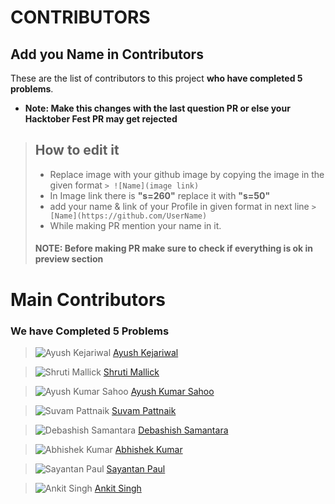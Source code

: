 
# CONTRIBUTORS

## Add you Name in Contributors
These are the list of contributors to this project **who have completed 5 problems**.
- **Note: Make this changes with the last question PR or else your Hacktober Fest PR may get rejected**
> ## How to edit it
>
> - Replace image with your github image by copying the image in the given format
    `> ![Name](image link)`
> - In Image link there is **"s=260"**
    replace it with **"s=50"**
> - add your name & link of your Profile in given format in next line
    `> [Name](https://github.com/UserName)`
> - While making PR mention your name in it.
> 
> #### NOTE: Before making PR make sure to check if everything is ok in preview section

# Main Contributors

### We have Completed 5 Problems

> ![Ayush Kejariwal](https://avatars0.githubusercontent.com/u/53415956?s=50&u=36af1e2bed940f8d45769feef50cb564cec69c29&v=4) 
> [Ayush Kejariwal](https://github.com/KejariwalAyush/)

>![Shruti Mallick](https://avatars3.githubusercontent.com/u/53283341?s=50&u=ca203c1993d22c6ddc81914ab1d43a1ebe8f3586&v=4)
>[Shruti Mallick](https://github.com/ShrutiMallick/)

> ![Ayush Kumar Sahoo](https://avatars0.githubusercontent.com/u/54541820?s=50&u=f502c71c7cd15ef5c6358835ba3729c83b2adc32&v=4)
> [Ayush Kumar Sahoo](https://github.com/Ayushkumarsahoo)

> ![Suvam Pattnaik](https://avatars3.githubusercontent.com/u/53616716?s=50&u=2fe91488e7a8f06888b4ba8e5e9b6ccefa7933e2&v=4)
> [Suvam Pattnaik](https://github.com/Suvamrx)

> ![Debashish Samantara](https://avatars2.githubusercontent.com/u/51512354?s=50&u=0346e1fd2505257e4416d80983147e7e56936c59&v=4)
> [Debashish Samantara](https://github.com/debashishsamantara/)

> ![Abhishek Kumar](https://avatars1.githubusercontent.com/u/53290881?s=50&u=a4d8d99b68442ff8708fd19a890483394f9659a2&v=4) 
> [Abhishek Kumar](https://github.com/iamAbhishekkumar)

> ![Sayantan Paul](https://avatars1.githubusercontent.com/u/53504602?s=50&u=5fc91194fc3c7ecac67567f1b106ec73c2f7a048&v=4)
> [Sayantan Paul](https://github.com/belikesayantan)

> ![Ankit Singh](https://avatars3.githubusercontent.com/u/54979627?s=50&u=c2aa86fadf778fd0f167b0f3d21f7ac9ac9c3927&v=4)
> [Ankit Singh](https://github.com/ankitSaebby)
